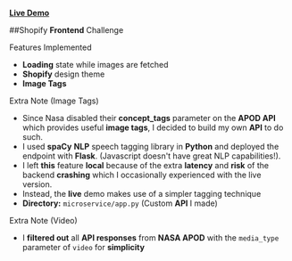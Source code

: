**[Live Demo](https://spacestagram-shopify.herokuapp.com/)**

##Shopify **Frontend** Challenge


Features Implemented
- **Loading** state while images are fetched
- **Shopify** design theme
- **Image Tags**

Extra Note (Image Tags)
- Since Nasa disabled their **concept_tags** parameter on the **APOD API** which provides useful **image tags**, I decided to build my own **API** to do such. 
- I used **spaCy** **NLP** speech tagging library in **Python** and deployed the endpoint with **Flask**. (Javascript doesn't have great NLP capabilities!).
- I left **this** feature **local** because of the extra **latency** and **risk** of the backend **crashing** which I occasionally experienced with the live version.
- Instead, the **live** demo makes use of a simpler tagging technique 
- **Directory:** `microservice/app.py` (Custom **API** I made)

Extra Note (Video)
- I **filtered out** all **API responses** from **NASA APOD** with the `media_type` parameter of `video` for **simplicity**

